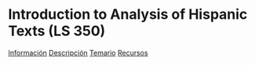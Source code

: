 # Introduction to Analysis of Hispanic Texts (LS 350) 

[Información](info.md)
[Descripción](about.md)
[Temario](syllabus.md)
[Recursos](resources.md)
